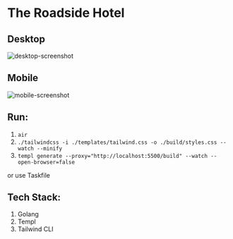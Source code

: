# The Roadside Hotel

## Desktop
![desktop-screenshot](https://github.com/derpycoder/roadside-hotel/assets/25662120/84294022-00c6-4645-883c-f290cc90b21b)


## Mobile

![mobile-screenshot](https://github.com/derpycoder/roadside-hotel/assets/25662120/f0b3e6e5-2f85-4365-b784-468f61e6ecac)

## Run:

1. `air`
1. `./tailwindcss -i ./templates/tailwind.css -o ./build/styles.css --watch --minify`
1. `templ generate --proxy="http://localhost:5500/build" --watch --open-browser=false`

or use Taskfile

## Tech Stack:

1. Golang
2. Templ
3. Tailwind CLI
